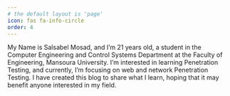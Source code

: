 ```yaml
---
# the default layout is 'page'
icon: fas fa-info-circle
order: 4
---
```


My Name is Salsabel Mosad, and I’m 21 years old, a student in the
Computer Engineering and Control Systems Department at the Faculty of
Engineering, Mansoura University. I’m interested in learning Penetration
Testing, and currently, I’m focusing on web and network Penetration
Testing. I have created this blog to share what I learn, hoping that it
may benefit anyone interested in my field.
